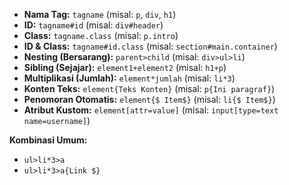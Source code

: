 * **Nama Tag:** `tagname` (misal: `p`, `div`, `h1`)
* **ID:** `tagname#id` (misal: `div#header`)
* **Class:** `tagname.class` (misal: `p.intro`)
* **ID & Class:** `tagname#id.class` (misal: `section#main.container`)
* **Nesting (Bersarang):** `parent>child` (misal: `div>ul>li`)
* **Sibling (Sejajar):** `element1+element2` (misal: `h1+p`)
* **Multiplikasi (Jumlah):** `element*jumlah` (misal: `li*3`)
* **Konten Teks:** `element{Teks Konten}` (misal: `p{Ini paragraf}`)
* **Penomoran Otomatis:** `element{$ Item$}` (misal: `li{$ Item$}`)
* **Atribut Kustom:** `element[attr=value]` (misal: `input[type=text name=username]`)

**Kombinasi Umum:**

* `ul>li*3>a`
* `ul>li*3>a{Link $}`

